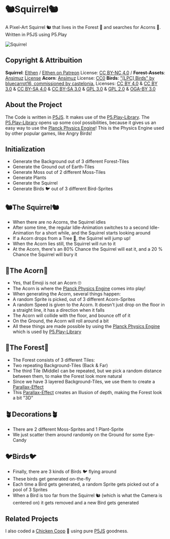 # 🐿️Squirrel🐿️
A Pixel-Art Squirrel 🐿️ that lives in the Forest 🌳 and searches for Acorns 🌰. Written in P5JS using P5.Play

![Squirrel](https://raw.githubusercontent.com/johnnyawesome/Squirrel/main/Squirrel/DemoImages/Squirrel.gif)

## Copyright & Attribuition

**Squirrel**: [Elthen](https://elthen.itch.io/2d-pixel-art-squirrel-sprites?download) / [Elthen on Patreon](https://www.patreon.com/posts/27430241) License: [CC BY-NC 4.0](https://creativecommons.org/licenses/by-nc/4.0/) / 
**Forest-Assets**: [Ansimuz](https://ansimuz.itch.io/sunnyland-tall-forest) [License](https://ansimuz.itch.io/sunnyland-tall-forest)
**Acorn**: [Ansimuz](https://ansimuz.itch.io/sunnyland-woods) License: [CC0](https://creativecommons.org/publicdomain/zero/1.0/)
**Birds**: ["[LPC] Birds" by bluecarrot16, commissioned by castelonia.](https://opengameart.org/content/lpc-birds) Licenses: [CC BY 4.0](https://creativecommons.org/licenses/by/4.0/) & [CC BY 3.0](https://creativecommons.org/licenses/by/3.0/) & [CC BY-SA 4.0](https://creativecommons.org/licenses/by-sa/4.0/) & [CC BY-SA 3.0](https://creativecommons.org/licenses/by-sa/3.0/) & [GPL 3.0](https://www.gnu.org/licenses/gpl-3.0.html) & [GPL 2.0](https://www.gnu.org/licenses/old-licenses/gpl-2.0.html) & [OGA-BY 3.0](https://opengameart.org/content/oga-by-30-faq) 

## About the Project

The Code is written in [P5JS](https://p5js.org/). It makes use of the [P5.Play-Library](https://p5play.org/).
The [P5.Play-Library](https://p5play.org/) opens up some cool possibilities, because it gives us an easy way to use the [Planck Physics Engine](https://piqnt.com/planck.js/)! This is the Physics Engine used by other popular games, like Angry Birds!

## Initialization

- Generate the Background out of 3 different Forest-Tiles
- Generate the Ground out of Earth-Tiles
- Generate Moss out of 2 different Moss-Tiles
- Generate Plants
- Generate the Squirrel
- Generate Birds 🐦 out of 3 different Bird-Sprites
 
## 🐿️The Squirrel🐿️

- When there are no Acorns, the Squirrel idles
- After some time, the regular Idle-Animation switches to a second Idle-Animation for a short while, and the Squirrel starts looking around
- If a Acorn drops from a Tree 🌳, the Squirrel will jump up!
- When the Acorn lies still, the Squirrel will run to it
- At the Acorn, there's an 80% Chance the Squirrel will eat it, and a 20 % Chance the Squirrel will bury it

## 🌰The Acorn🌰

- Yes, that Emoji is not an Acorn 🙄
- The Acorn is where the [Planck Physics Engine](https://piqnt.com/planck.js/) comes into play!
- When generating the Acorn, several things happen:
- A random Sprite is picked, out of 3 different Acorn-Sprites
- A random Speed is given to the Acorn. It doesn't just drop on the floor in a straight line, it has a direction when it falls
- The Acorn will collide with the floor, and bounce off of it
- On the Ground, the Acorn will roll around a bit
- All these things are made possible by using the [Planck Physics Engine](https://piqnt.com/planck.js/) which is used by [P5.Play-Library](https://p5play.org/)

## 🌳The Forest🌳

- The Forest consists of 3 different Tiles:
- Two repeating Background-Tiles (Back & Far)
- The third Tile (Middle) can be repeated, but we pick a random distance between them, to make the Forest look more natural
- Since we have 3 layered Background-Tiles, we use them to create a [Parallax-Effect](https://en.wikipedia.org/wiki/Parallax)
- This [Parallax-Effect](https://en.wikipedia.org/wiki/Parallax) creates an Illusion of depth, making the Forest look a bit "3D"

## 🪴Decorations🪴

- There are 2 different Moss-Sprites and 1 Plant-Sprite
- We just scatter them around randomly on the Ground for some Eye-Candy

## 🐦Birds🐦

- Finally, there are 3 kinds of Birds 🐦 flying around
- These birds get generated on-the-fly
- Each time a Bird gets generated, a random Sprite gets picked out of a pool of 3 Sprites
- When a Bird is too far from the Squirrel 🐿️ (which is what the Camera is centered on) it gets removed and a new Bird gets generated

## Related Projects

I also coded a [Chicken Coop](https://github.com/johnnyawesome/ChickensAndBees) 🐔 using pure [P5JS](https://p5js.org/) goodness.
